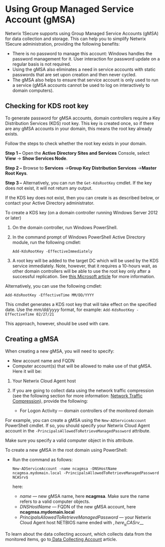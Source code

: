 # Using Group Managed Service Account (gMSA)

Netwrix 1Secure supports using Group Managed Service Accounts (gMSA) for data collection and storage. This can help you to simplify Netwrix 1Secure administration, providing the following benefits:

- There is no password to manage this account: Windows handles the password management for it. User interaction for password update on a regular basis is not required.
- Using the gMSA also eliminates a need in service accounts with static passwords that are set upon creation and then never cycled.
- The gMSA also helps to ensure that service account is only used to run a service (gMSA accounts cannot be used to log on interactively to domain computers).

## Checking for KDS root key

To generate password for gMSA accounts, domain controllers require a Key Distribution Services (KDS) root key. This key is created once, so if there are any gMSA accounts in your domain, this means the root key already exists.

Follow the steps to check whether the root key exists in your domain.

__Step 1 –__ Open the __Active Directory Sites and Services__ Console, select __View__ → __Show Services Node__.

__Step 2 –__ Browse to __Services__ →__Group Key Distribution Services__ →__Master Root Keys__.

__Step 3 –__ Alternatively, you can run the ```Get-KdsRootKey``` cmdlet. If the key does not exist, it will not return any output.

If the KDS key does not exist, then you can create is as described below, or contact your Active Directory administrator.

To create a KDS key (on a domain controller running Windows Server 2012 or later)

1. On the domain controller, run Windows PowerShell.
2. In the command prompt of Windows PowerShell Active Directory module, run the following cmdlet:

    ```Add-KdsRootKey -EffectiveImmediately```

3. A root key will be added to the target DC which will be used by the KDS service immediately. Note, however, that it requires a 10-hours wait, as other domain controllers will be able to use the root key only after a successful replication. See [this Microsoft article](https://docs.microsoft.com/en-us/windows-server/security/group-managed-service-accounts/create-the-key-distribution-services-kds-root-key) for more information.

Alternatively, you can use the following cmdlet:

```Add-KdsRootKey -EffectiveTime MM/DD/YYYY```

This cmdlet generates a KDS root key that will take effect on the specified date. Use the _mm/dd/yyyy_ format, for example: ```Add-KdsRootKey -EffectiveTime 02/27/21```

This approach, however, should be used with care.

## Creating a gMSA

When creating a new gMSA, you will need to specify:

- New account name and FQDN
- Computer account(s) that will be allowed to make use of that gMSA. Here it will be:

1. Your Netwrix Cloud Agent host
2. If you are going to collect data using the network traffic compression (see the following section for more information: [Network Traffic Compression](/docs/product_docs/1secure/1secure/configuration/networktrafficcompression.md)), provide the following:

   - For Logon Activity — domain controllers of the monitored domain

For example, you can create a gMSA using the ```New-ADServiceAccount``` PowerShell cmdlet. If so, you should specify your Netwrix Cloud Agent account in the ```-PrincipalsAllowedToRetrieveManagedPassword``` attribute.

Make sure you specify a valid computer object in this attribute.

To create a new gMSA in the root domain using PowerShell:

- Run the command as follows:

  ```New-ADServiceAccount -name ncagmsa -DNSHostName ncagmsa.mydomain.local -PrincipalsAllowedToRetrieveManagedPassword NCASrv$```

  here:

  - _name_ — new gMSA name, here __ncagmsa__. Make sure the name refers to a valid computer objects.
  - _DNSHostName_ — FQDN of the new gMSA account, here __ncagmsa.mydomain.local__
  - _PrincipalsAllowedToRetrieveManagedPassword_ — your Netwrix Cloud Agent host NETBIOS name ended with $, here __NCASrv$__

To learn about the data collecting account, which collects data from the monitored items, go to[ Data Collecting Account](/docs/product_docs/1secure/1secure/admin/datacollection/datacollectingaccount/overview.md) article.
